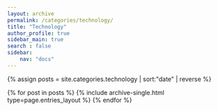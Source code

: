 ```yaml
---
layout: archive
permalink: /categories/technology/
title: "Technology"
author_profile: true
sidebar_main: true
search : false
sidebar:
    nav: "docs"
---
```

{% assign posts = site.categories.technology | sort:"date" | reverse %}

{% for post in posts %} {% include archive-single.html type=page.entries_layout %} {% endfor %}